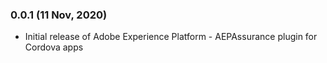 ### 0.0.1 (11 Nov, 2020)
- Initial release of Adobe Experience Platform - AEPAssurance plugin for Cordova apps

